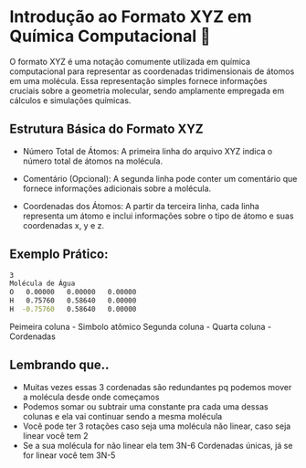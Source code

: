 # Introdução ao Formato XYZ em Química Computacional 🧬

O formato XYZ é uma notação comumente utilizada em química computacional para representar as coordenadas tridimensionais de átomos em uma molécula. Essa representação simples fornece informações cruciais sobre a geometria molecular, sendo amplamente empregada em cálculos e simulações químicas.

## Estrutura Básica do Formato XYZ

- Número Total de Átomos: A primeira linha do arquivo XYZ indica o número total de átomos na molécula.

- Comentário (Opcional): A segunda linha pode conter um comentário que fornece informações adicionais sobre a molécula.

- Coordenadas dos Átomos: A partir da terceira linha, cada linha representa um átomo e inclui informações sobre o tipo de átomo e suas coordenadas x, y e z.

 ## Exemplo Prático:

```bash
3
Molécula de Água
O   0.00000   0.00000   0.00000
H   0.75760   0.58640   0.00000
H  -0.75760   0.58640   0.00000
```

Peimeira coluna - Simbolo atômico
Segunda coluna - Quarta coluna -  Cordenadas

## Lembrando que..

- Muitas vezes essas 3 cordenadas são redundantes pq podemos mover a molécula desde onde começamos 
- Podemos somar ou subtrair uma constante pra cada uma dessas colunas e ela vai continuar sendo a mesma molécula
- Você pode ter 3 rotações caso seja uma molécula não linear, caso seja linear você tem 2
- Se a sua molécula for não linear ela tem 3N-6 Cordenadas únicas, já se for linear você tem 3N-5
